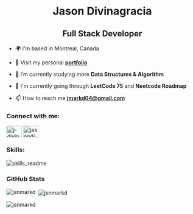 <h1 align="center">Jason Divinagracia</h1> 
<h2 align="center">Full Stack Developer</h2>

- 🌍 I'm based in Montreal, Canada

- 🔭 Visit my personal **[portfolio](https://jason-divinagracia.netlify.app/)**

- 🌱 I’m currently studying more **Data Structures & Algorithm**

- 📝 I'm currently going through **LeetCode 75** and **Neetcode Roadmap**

- 📫 How to reach me **jmarkd04@gmail.com**

<h3 align="left">Connect with me:</h3>
<p align="left">
<a href="https://linkedin.com/in/j-divinagracia" target="blank"><img align="center" src="https://raw.githubusercontent.com/rahuldkjain/github-profile-readme-generator/master/src/images/icons/Social/linked-in-alt.svg" alt="j-divinagracia" height="30" width="40" /></a>
<a href="https://instagram.com/jasondjsix" target="blank"><img align="center" src="https://raw.githubusercontent.com/rahuldkjain/github-profile-readme-generator/master/src/images/icons/Social/instagram.svg" alt="jasondjsix" height="30" width="40" /></a>
</p>

### Skills:
![skills_readme](https://github.com/jsnmarkd/jsnmarkd/assets/114870725/5757998c-40f3-40d5-88cd-4008f3f70c3d)

### GitHub Stats
<p><img align="left" src="https://github-readme-stats.vercel.app/api/top-langs?username=jsnmarkd&show_icons=true&locale=en&layout=compact" alt="jsnmarkd" /></p>

<p>&nbsp;<img align="center" src="https://github-readme-stats.vercel.app/api?username=jsnmarkd&show_icons=true&locale=en" alt="jsnmarkd" /></p>

<p><img align="center" src="https://github-readme-streak-stats.herokuapp.com/?user=jsnmarkd&" alt="jsnmarkd" /></p>
